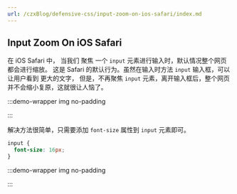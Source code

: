 ```yaml
---
url: /czxBlog/defensive-css/input-zoom-on-ios-safari/index.md
---
```

## Input Zoom On iOS Safari

在 iOS Safari 中， 当我们 聚焦 一个 `input` 元素进行输入时，默认情况整个网页都会进行缩放。
这是 Safari 的默认行为。虽然在输入时方法 `input` 输入框，可以让用户看到 更大的文字，
但是，不再聚焦 `input` 元素，离开输入框后，整个网页并不会缩小复原，这就很让人恼了。

:::demo-wrapper img no-padding

:::

解决方法很简单，只需要添加 `font-size` 属性到 `input` 元素即可。

```css
input {
  font-size: 16px;
}
```

:::demo-wrapper img no-padding

:::
